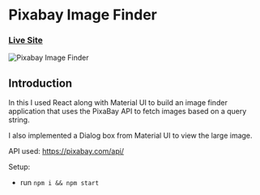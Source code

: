 # Pixabay Image Finder

### [Live Site](https://imagefinder-pixabay.netlify.app)

![Pixabay Image Finder](https://pasteboard.co/JsoT8Ck.png)

## Introduction
In this I used React along with Material UI to build an image finder application that uses the PixaBay API to fetch images based on a query string. 

I also implemented a Dialog box from Material UI to view the large image.

API used: https://pixabay.com/api/

Setup:
- run ```npm i && npm start```
